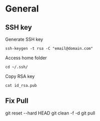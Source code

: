 # General

## SSH key

Generate SSH key

	ssh-keygen -t rsa -C "email@domain.com"

Access home folder

	cd ~/.ssh/

Copy RSA key

	cat id_rsa.pub

## Fix Pull

git reset --hard HEAD
git clean -f -d
git pull
